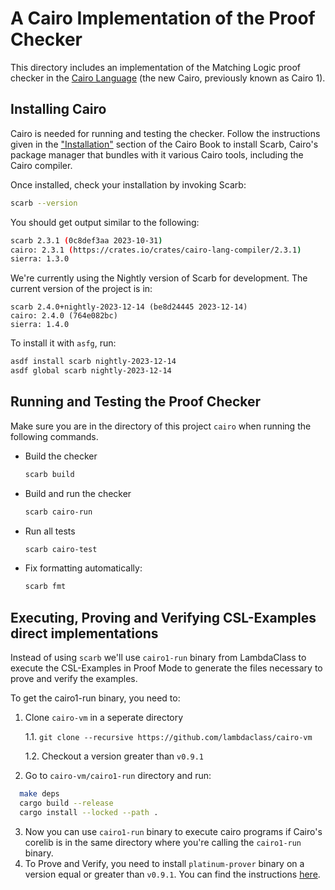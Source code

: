 # A Cairo Implementation of the Proof Checker

This directory includes an implementation of the Matching Logic proof checker in the
[Cairo Language](https://www.cairo-lang.org/) (the new Cairo, previously known as
Cairo 1).

## Installing Cairo

Cairo is needed for running and testing the checker. Follow the instructions given in the
["Installation"](https://book.cairo-lang.org/ch01-01-installation.html) section of
the Cairo Book to install Scarb, Cairo's package manager that bundles with it various
Cairo tools, including the Cairo compiler.

Once installed, check your installation by invoking Scarb:
```bash
scarb --version
```

You should get output similar to the following:
```bash
scarb 2.3.1 (0c8def3aa 2023-10-31)
cairo: 2.3.1 (https://crates.io/crates/cairo-lang-compiler/2.3.1)
sierra: 1.3.0
```

We're currently using the Nightly version of Scarb for development.
The current version of the project is in:
```
scarb 2.4.0+nightly-2023-12-14 (be8d24445 2023-12-14)
cairo: 2.4.0 (764e082bc)
sierra: 1.4.0
```

To install it with `asfg`, run:
```bash
asdf install scarb nightly-2023-12-14
asdf global scarb nightly-2023-12-14
```

## Running and Testing the Proof Checker

Make sure you are in the directory of this project `cairo` when running the following commands.

* Build the checker
    ```bash
    scarb build
    ```

* Build and run the checker
    ```bash
    scarb cairo-run
    ```

* Run all tests
    ```bash
    scarb cairo-test
    ```

* Fix formatting automatically:
    ```bash
    scarb fmt
    ```

## Executing, Proving and Verifying CSL-Examples direct implementations
Instead of using `scarb` we'll use `cairo1-run` binary from LambdaClass to
execute the CSL-Examples in Proof Mode to generate the files necessary to
prove and verify the examples.

To get the cairo1-run binary, you need to:
1. Clone `cairo-vm` in a seperate directory

    1.1. `git clone --recursive https://github.com/lambdaclass/cairo-vm`
    
    1.2.  Checkout a version greater than `v0.9.1`

2. Go to `cairo-vm/cairo1-run` directory and run:
```bash
  make deps
  cargo build --release
  cargo install --locked --path .
```
3. Now you can use `cairo1-run` binary to execute cairo programs if Cairo's
   corelib is in the same directory where you're calling the `cairo1-run`
   binary.
4. To Prove and Verify, you need to install `platinum-prover` binary on a
   version equal or greater than `v0.9.1`. You can find the instructions
   [here](https://github.com/lambdaclass/lambdaworks/tree/main/provers/cairo). 
   
